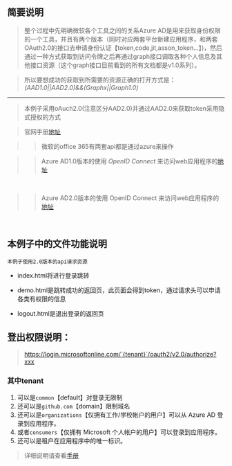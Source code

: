## 简要说明

> 整个过程中先明确微软各个工具之间的关系Azure AD是用来获取身份权限的一个工具，并且有两个版本（同时对应两套平台新建应用程序，和两套OAuth2.0的接口去申请身份认证【token,code,jit,asson_token...】)，然后通过一种方式获取到访问令牌之后再通过graph接口调取各种个人信息及其他接口资源（这个graph接口目前看到的所有文档都是v1.0系列）。

>所以要想成功的获取到所需要的资源正确的打开方式是：*(AAD1.0||AAD2.0)&&(Graphx||Graph1.0)*

***

>本例子采用oAuch2.0(注意区分AAD2.0)并通过AAD2.0来获取token采用隐式授权的方式

>官网手册[地址](https://docs.microsoft.com/zh-cn/azure/active-directory/develop/active-directory-v2-protocols-implicit)

>>微软的office 365有两套api都是通过azure来操作

>>Azure AD1.0版本的使用 *OpenID Connect* 来访问web应用程序的[地址](https://docs.microsoft.com/zh-cn/azure/active-directory/develop/active-directory-protocols-openid-connect-code)
  
  
>>Azure AD2.0版本的使用 OpenID Connect 来访问web应用程序的[地址](https://developer.microsoft.com/zh-cn/graph/docs/concepts/auth_v2_user)
  
  
## 本例子中的文件功能说明

    本例子使用2.0版本的api请求资源

*	index.html将进行登录跳转

*	demo.html是跳转成功的返回页，此页面会得到token，通过请求头可以申请各类有权限的信息

*	logout.html是退出登录的返回页

##  登出权限说明：
 >https://login.microsoftonline.com/`{tenant}`/oauth2/v2.0/authorize?xxx
 
###   其中tenant
1.   可以是`common`【default】对登录无限制
2.   还可以是`github.com`【domain】限制域名
3.   还可以是`organizations`【仅拥有工作/学校帐户的用户】可以从 Azure AD 登录到应用程序。
4.   或者`consumers`【仅拥有 Microsoft 个人帐户的用户】可以登录到应用程序。
5.   还可以是租户在应用程序中的唯一标识。
>详细说明请查看[手册](https://docs.microsoft.com/zh-cn/azure/active-directory/develop/active-directory-v2-protocols-oidc)
